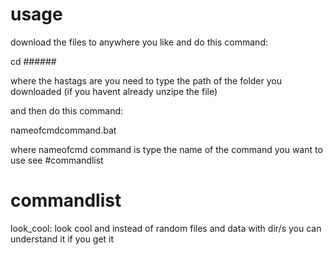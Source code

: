 # usage
download the files to anywhere you like and do this command:

cd ######

where the hastags are you need to type the path of the folder you downloaded
(if you havent already unzipe the file)

and then do this command:

nameofcmdcommand.bat

where nameofcmd command is type the name of the command you want to use see #commandlist



# commandlist
look_cool: look cool and instead of random files and data with dir/s you can understand it if you get it

